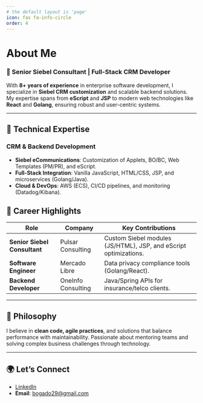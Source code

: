 ```yaml
---
# the default layout is 'page'
icon: fas fa-info-circle
order: 4
---
```


# About Me  

### 🚀 Senior Siebel Consultant | Full-Stack CRM Developer  

With **8+ years of experience** in enterprise software development, I specialize in **Siebel CRM customization** and scalable backend solutions. My expertise spans from **eScript** and **JSP** to modern web technologies like **React** and **Golang**, ensuring robust and user-centric systems.  

---

## 🔧 Technical Expertise  

### **CRM & Backend Development**  
- **Siebel eCommunications**: Customization of Applets, BO/BC, Web Templates (PM/PR), and eScript.  
- **Full-Stack Integration**: Vanilla JavaScript, HTML/CSS, JSP, and microservices (Golang/Java).  
- **Cloud & DevOps**: AWS (ECS), CI/CD pipelines, and monitoring (Datadog/Kibana).  




## 📌 Career Highlights  

| Role                  | Company           | Key Contributions                          |  
|-----------------------|-------------------|--------------------------------------------|  
| **Senior Siebel Consultant** | Pulsar Consulting | Custom Siebel modules (JS/HTML), JSP, and eScript optimizations. |  
| **Software Engineer** | Mercado Libre     | Data privacy compliance tools (Golang/React). |  
| **Backend Developer** | OneInfo Consulting| Java/Spring APIs for insurance/telco clients. |  

---

## 🎯 Philosophy  
I believe in **clean code, agile practices**, and solutions that balance performance with maintainability. Passionate about mentoring teams and solving complex business challenges through technology.  

---

## 🌍 Let’s Connect  
- [LinkedIn](www.linkedin.com/in/alejandro-bogado)  
- **Email**: bogado29@gmail.com  
